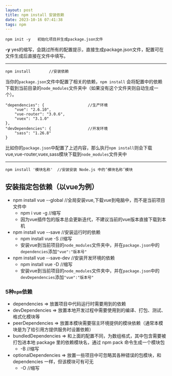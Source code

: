 ```yaml
---
layout: post
title: npm install 安装依赖
date: 2023-10-16 07:41:38
tags: npm
---
```


```npm
npm init -y   初始化项目并生成package.json文件
```
**-y** yes的缩写，会跳过所有的配置提示，直接生成package.json文件，配置可在文件生成后直接在文件中填写。

---


```npm
npm install        //安装依赖
```
当你的`package.json`文件中配置了相关的依赖，`npm install` 会将配置中的依赖下载到当前目录的`node_modules`文件夹中（如果没有这个文件夹则自动生成一个）。
```
"dependencies": { 					//生产环境
    "vue": "2.6.10",
    "vue-router": "3.0.6",
    "vuex": "3.1.0"
},
"devDependencies": {				//开发环境
	"sass": "1.26.8"
}
```
比如你的`package.json`中配置了上述内容，那么执行`npm install`则会下载vue,vue-router,vuex,sass模块下载到`node_modules`文件夹中

---


```npm
npm install '模块名称' 	//安装安装 Node.js 中的‘模块名称’模块
```




## 安装指定包依赖（以vue为例）
+ npm install vue --global 	//全局安装vue,下载vue到电脑中，而不是当前项目文件中
    - npm i vue -g  	//缩写
    - 因为vue插件包的版本总会更新迭代，不建议当前的vue版本直接下载到本机
+ npm install vue --save    //安装运行时的依赖
    - npm install vue -S    //缩写
    - 安装vue到当前项目的`node_modules`文件夹中，并在`package.json`中的`dependencies`添加`"vue":"版本号"`
+ npm install vue --save-dev    //安装开发环境的依赖
    - npm install vue -D   //缩写
    - 安装vue到当前项目的`node_modules`文件夹中，并在`package.json`中的`devDependencies`添加`"vue":"版本号"`





### 5种`npm`依赖
+ dependencies => 放置项目中代码运行时需要用到的依赖
+ devDependencies => 放置本地开发过程中需要使用到的编译、打包、测试、格式化模块等
+ peerDependencies => 放置本模块需要宿主环境提供的模块依赖（通常本模块是为了给引用方提供服务时设置依赖）
+ bundledDependencies => 和上面的配置不同，为数组格式，其中包含需要被打包进本地 package 里的依赖模块名，通过 npm pack 命令生成一个模块包
    - -B  //缩写
+ optionalDependencies => 放置一些项目中可忽略其各种错误的包模块，和 dependencies 一样，但该模块可有可无
    - -O  //缩写
